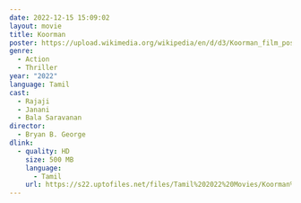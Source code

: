 ```yaml
---
date: 2022-12-15 15:09:02
layout: movie
title: Koorman
poster: https://upload.wikimedia.org/wikipedia/en/d/d3/Koorman_film_poster.jpg
genre:
  - Action
  - Thriller
year: "2022"
language: Tamil
cast:
  - Rajaji
  - Janani
  - Bala Saravanan
director:
  - Bryan B. George
dlink:
  - quality: HD
    size: 500 MB
    language:
      - Tamil
    url: https://s22.uptofiles.net/files/Tamil%202022%20Movies/Koorman%20(2022)/Koorman%20(Original)/Koorman%20(640x360)/Koorman%202022%20HD.mp4
---
```

